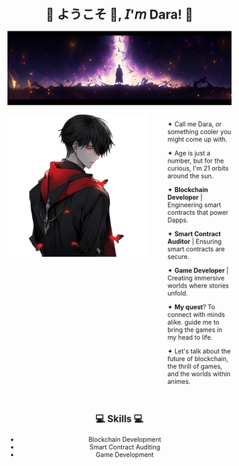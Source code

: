 <h1 align="center">💠 ようこそ 👋, 𝘐'𝘮 Dara! 💠</h1>

<div align="center">
  <img src="assets/header.png" alt="Header Image"/>
</div>
<br>

<div style="display: flex; justify-content: space-between;">
  <img width="320" height="320" src="assets/firstcharacter.png" alt="Character Image" style="float: left; margin-right: 20px;">
  <div style="flex-grow: 1; padding-left: 20px;">
    <p>&#10022; Call me Dara, or something cooler you might come up with.</p>
    <p>&#10022; Age is just a number, but for the curious, I'm 21 orbits around the sun.</p>
    <p>&#10022; <strong>Blockchain Developer</strong> | Engineering smart contracts that power Dapps.</p>
    <p>&#10022; <strong>Smart Contract Auditor</strong> | Ensuring smart contracts are secure.</p>
    <p>&#10022; <strong>Game Developer</strong> | Creating immersive worlds where stories unfold.</p>
    <p>&#10022; <strong>My quest</strong>? To connect with minds alike. guide me to bring the games in my head to life.</p>
    <p>&#10022; Let's talk about the future of blockchain, the thrill of games, and the worlds within animes.</p>
  </div>
</div>

<br clear="all"/>

<h2 align="center">💻 Skills 💻</h2>
<div align="center">
  <!-- You can list your skills here, consider using a table or list format -->
  <ul>
    <li>Blockchain Development</li>
    <li>Smart Contract Auditing</li>
    <li>Game Development</li>
    <!-- Add more skills as needed -->
  </ul>
</div>







